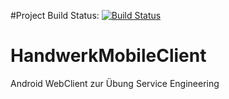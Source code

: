 #Project Build Status: [![Build Status](https://travis-ci.org/itchyaut22/HandwerkMobileClient.svg?branch=master)](https://travis-ci.org/itchyaut22/HandwerkMobileClient)

# HandwerkMobileClient
Android WebClient zur Übung Service Engineering
